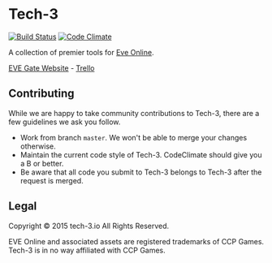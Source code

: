 # Tech-3
[![Build Status](https://travis-ci.org/VevoxDigital/tech-3.svg?branch=dev)](https://travis-ci.org/VevoxDigital/tech-3)
[![Code Climate](https://codeclimate.com/github/VevoxDigital/tech-3/badges/gpa.svg)](https://codeclimate.com/github/VevoxDigital/tech-3)


A collection of premier tools for [Eve Online](http://eveonline.com).

[EVE Gate Website](http://tech-3.io) -
[Trello](27045a89ae207b4d8929ff57dccc8fcbee0ae483e104e50677de28f791e2df51)

## Contributing
While we are happy to take community contributions to Tech-3, there are a few guidelines we ask you follow.
- Work from branch `master`. We won't be able to merge your changes otherwise.
- Maintain the current code style of Tech-3. CodeClimate should give you a B or better.
- Be aware that all code you submit to Tech-3 belongs to Tech-3 after the request is merged.

## Legal
Copyright &copy; 2015 tech-3.io All Rights Reserved.

EVE Online and associated assets are registered trademarks of CCP Games. Tech-3 is in no way affiliated with CCP Games.
